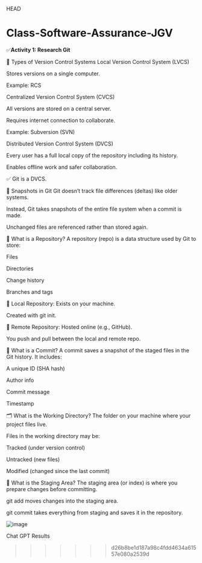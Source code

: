  HEAD
# Class-Software-Assurance-JGV

✅**Activity 1: Research Git**

🔁 Types of Version Control Systems
Local Version Control System (LVCS)

Stores versions on a single computer.

Example: RCS

Centralized Version Control System (CVCS)

All versions are stored on a central server.

Requires internet connection to collaborate.

Example: Subversion (SVN)

Distributed Version Control System (DVCS)

Every user has a full local copy of the repository including its history.

Enables offline work and safer collaboration.

✅ Git is a DVCS.

📸 Snapshots in Git
Git doesn’t track file differences (deltas) like older systems.

Instead, Git takes snapshots of the entire file system when a commit is made.

Unchanged files are referenced rather than stored again.

📁 What is a Repository?
A repository (repo) is a data structure used by Git to store:

Files

Directories

Change history

Branches and tags

🔹 Local Repository:
Exists on your machine.

Created with git init.

🔹 Remote Repository:
Hosted online (e.g., GitHub).

You push and pull between the local and remote repo.

💾 What is a Commit?
A commit saves a snapshot of the staged files in the Git history. It includes:

A unique ID (SHA hash)

Author info

Commit message

Timestamp

🗂️ What is the Working Directory?
The folder on your machine where your project files live.

Files in the working directory may be:

Tracked (under version control)

Untracked (new files)

Modified (changed since the last commit)

🧾 What is the Staging Area?
The staging area (or index) is where you prepare changes before committing.

git add moves changes into the staging area.

git commit takes everything from staging and saves it in the repository.

![image](https://github.com/user-attachments/assets/c3ba86e8-bea5-4970-bf5f-f7101020f844)

Chat GPT Results
>>>>>>> d26b8be1d187a98c4fdd4634a61557e080a2539d

